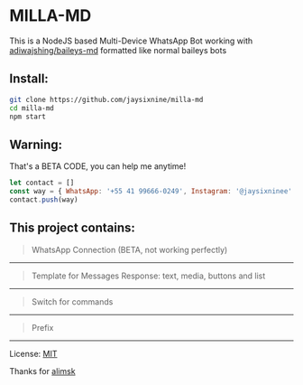 # MILLA-MD

This is a NodeJS based Multi-Device WhatsApp Bot working with [adiwajshing/baileys-md](https://github.com/adiwajshing/baileys#multi-device) formatted like normal baileys bots

## Install:
```bash
git clone https://github.com/jaysixnine/milla-md
cd milla-md
npm start
```

## Warning:
That's a BETA CODE, you can help me anytime!
```js
let contact = []
const way = { WhatsApp: '+55 41 99666-0249', Instagram: '@jaysixninee' }
contact.push(way)
```

## This project contains:
>WhatsApp Connection (BETA, not working perfectly)
---
>Template for Messages Response: text, media, buttons and list
---
>Switch for commands
---
>Prefix
---
License: [MIT](https://en.wikipedia.org/wiki/MIT_License)

Thanks for [alimsk](https://github.com/alimsk) 
